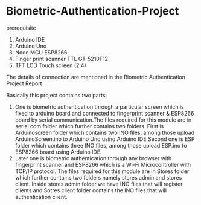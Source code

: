 # Biometric-Authentication-Project

prerequisite
1) Arduino IDE
2) Arduino Uno
3) Node MCU ESP8266
4) Finger print scanner TTL GT-5210F12
5) TFT LCD Touch screen (2.4)

The details of connection are mentioned in the Biometric Authentication Project Report

Basically this project contains two parts:
1) One is biometric authentication through a particular screen which is fixed to arduino board and connected to fingerprint scanner & ESP8266 board by serial communication.The files required for this module are in serial com folder which further contains two folders. First is Arduinoscreen folder which contains two INO files, among those upload ArduinoScreen.ino to Arduino Uno using Arduino IDE.Second one is ESP folder which contains three INO files, among those upload ESP.ino to ESP8266 board using Arduino IDE.
2) Later one is biometric authentication through any browser with fingerprint scanner and ESP8266 which is a Wi-Fi Microcontroller with TCP/IP protocol. The files required for this module are in Stores folder which further contains two folders namely stores admin and stores client. Inside stores admin folder we have INO files that will register clients and Sotres client folder contains the INO files that will authentication client.

